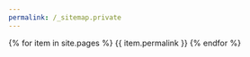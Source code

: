 ```yaml
---
permalink: /_sitemap.private
---
```


{% for item in site.pages %}
    {{ item.permalink }}
{% endfor %}
